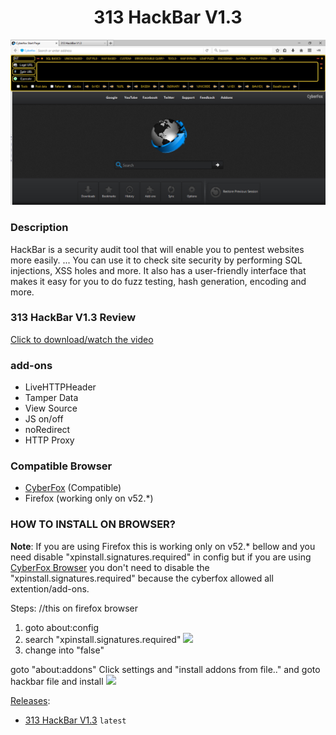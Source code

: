 <center>
<h1>313 HackBar V1.3</h1>
</center>

<img src="image/313 HackBar V1.3.png"/>

### Description

HackBar is a security audit tool that will enable you to pentest websites more easily. ... You can use it to check site security by performing SQL injections, XSS holes and more. It also has a user-friendly interface that makes it easy for you to do fuzz testing, hash generation, encoding and more.

### 313 HackBar V1.3 Review
[Click to download/watch the video](image/313%20HackBar%20V1.3.mp4)

### add-ons
 - LiveHTTPHeader 
 - Tamper Data
 - View Source
 - JS on/off
 - noRedirect
 - HTTP Proxy 

### Compatible Browser
 - [CyberFox](https://sourceforge.net/projects/cyberfox/) (Compatible)
 - Firefox (working only on v52.*)

### HOW TO INSTALL ON BROWSER?

<b>Note</b>: If you are using Firefox this is working only on v52.* bellow and you need disable "xpinstall.signatures.required" in config but if you are using [CyberFox Browser](https://sourceforge.net/projects/cyberfox/) you don't need to disable the "xpinstall.signatures.required" because the cyberfox allowed all extention/add-ons.
 
Steps: //this on firefox browser
1. goto about:config
2. search "xpinstall.signatures.required"
![](https://github.com/PhHitachi/Hackbar/blob/master/img/xpiinstall.png)
3. change into "false"

goto "about:addons" 
Click settings and "install addons from file.." and goto hackbar file and install 
![](https://github.com/PhHitachi/Hackbar/blob/master/img/install-from-files.png)

[Releases](https://github.com/313Team/313-HackBar/releases):

- [313 HackBar V1.3](https://github.com/313Team/313-HackBar/releases/tag/313HackBar) `latest`
